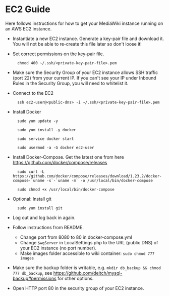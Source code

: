 # EC2 Guide

Here follows instructions for how to get your MediaWiki instance running on an AWS EC2 instance.

- Instantiate a new EC2 instance. Generate a key-pair file and download it. You will not be able to re-create this file later so don't loose it!

- Set correct permissions on the key-pair file.

        chmod 400 ~/.ssh/<private-key-pair-file>.pem

- Make sure the Security Group of your EC2 instance allows SSH traffic (port 22) from your current IP. If you can't see your IP under Inbound Rules in the Security Group, you will need to whitelist it.

- Connect to the EC2

        ssh ec2-user@<public-dns> -i ~/.ssh/<private-key-pair-file>.pem

- Install Docker

        sudo yum update -y

        sudo yum install -y docker

        sudo service docker start

        sudo usermod -a -G docker ec2-user

- Install Docker-Compose. Get the latest one from here https://github.com/docker/compose/releases

        sudo curl -L https://github.com/docker/compose/releases/download/1.23.2/docker-compose-`uname -s`-`uname -m` -o /usr/local/bin/docker-compose

        sudo chmod +x /usr/local/bin/docker-compose

- Optional: Install git

        sudo yum install git

- Log out and log back in again.

- Follow instructions from README.

  - Change port from 8080 to 80 in docker-compose.yml
  - Change `$wgServer` in LocalSettings.php to the URL (public DNS) of your EC2 instance (no port number).
  - Make images folder accessible to wiki container: `sudo chmod 777 images`

- Make sure the backup folder is writable, e.g. `mkdir db_backup && chmod 777 db_backup`, see https://github.com/deitch/mysql-backup#permissions for other options.

- Open HTTP port 80 in the security group of your EC2 instance.
